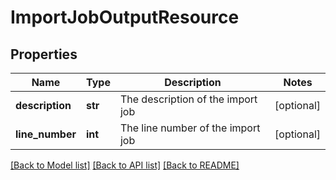 # ImportJobOutputResource

## Properties
Name | Type | Description | Notes
------------ | ------------- | ------------- | -------------
**description** | **str** | The description of the import job | [optional] 
**line_number** | **int** | The line number of the import job | [optional] 

[[Back to Model list]](../README.md#documentation-for-models) [[Back to API list]](../README.md#documentation-for-api-endpoints) [[Back to README]](../README.md)


